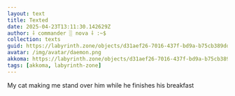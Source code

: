 ```yaml
---
layout: text
title: Texted
date: 2025-04-23T13:11:30.142629Z
author: ⸸ commander ░ nova ⸸ :~$
collection: texts
guid: https://labyrinth.zone/objects/d31aef26-7016-437f-bd9a-b75cb389dd43
avatar: /img/avatar/daemon.png
akkoma: https://labyrinth.zone/objects/d31aef26-7016-437f-bd9a-b75cb389dd43
tags: [akkoma, labyrinth-zone]
---
```


<p>My cat making me stand over him while he finishes his breakfast</p>